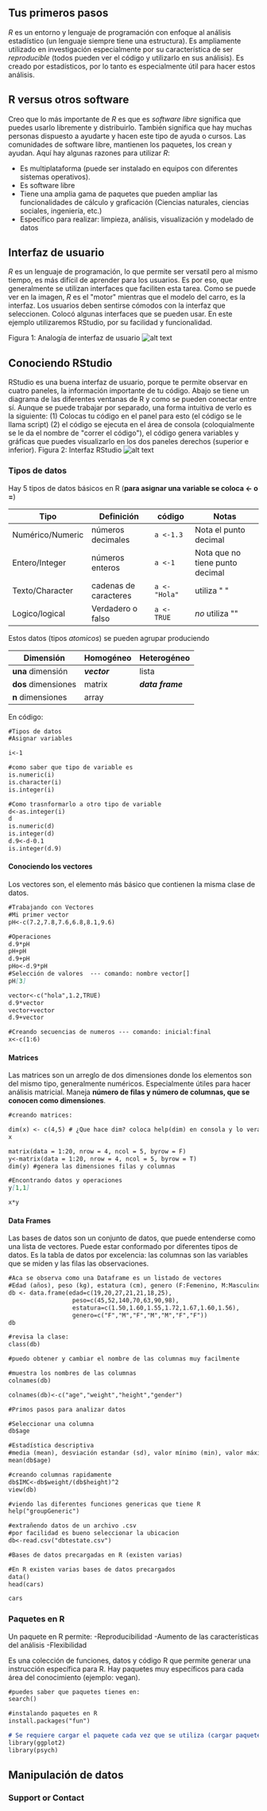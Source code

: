 ## Tus primeros pasos

*R* es un entorno y lenguaje de programación con enfoque al análisis estadístico (un lenguaje siempre tiene una estructura). Es ampliamente utilizado en investigación especialmente por su característica de ser _reproducible_ (todos pueden ver el código y utilizarlo en sus análisis). Es creado por estadísticos, por lo tanto es especialmente útil para hacer estos análisis.

## R versus otros software

Creo que lo más importante de *R* es que es _software libre_ significa que puedes usarlo libremente y distribuirlo. También significa que hay muchas personas dispuesto a ayudarte y hacen este tipo de ayuda o cursos. Las comunidades de software libre, mantienen los paquetes, los crean y ayudan. Aquí hay algunas razones para utilizar *R*:
- Es multiplataforma (puede ser instalado en equipos con diferentes sistemas operativos).
- Es software libre
- Tiene una amplia gama de paquetes que pueden ampliar las funcionalidades de cálculo y graficación (Ciencias naturales, ciencias sociales, ingeniería, etc.)
- Específico para realizar: limpieza, análisis, visualización y modelado de datos 

## Interfaz de usuario
*R* es un lenguaje de programación, lo que permite ser versatil pero al mismo tiempo, es más difícil de aprender para los usuarios. Es por eso, que generalmente se utilizan interfaces que faciliten esta tarea. Como se puede ver en la imagen, *R* es el "motor" mientras que el modelo del carro, es la interfaz. Los usuarios deben sentirse cómodos con la interfaz que seleccionen. Colocó algunas interfaces que se pueden usar. En este ejemplo utilizaremos RStudio, por su facilidad y funcionalidad.

Figura 1: Analogía de interfaz de usuario
![alt text](https://raw.githubusercontent.com/ducuchu/conoceR/gh-pages/GithubR1.png)


## Conociendo RStudio
RStudio es una buena interfaz de usuario, porque te permite observar en cuatro paneles, la información importante de tu código. Abajo se tiene un diagrama de las diferentes ventanas de R y como se pueden conectar entre sí. Aunque se puede trabajar por separado, una forma intuitiva de verlo es la siguiente: (1) Colocas tu código en el panel para esto (el código se le llama script) (2) el código se ejecuta en el área de consola (coloquialmente se le da el nombre de "correr el código"), el código genera variables y gráficas que puedes visualizarlo en los dos paneles derechos (superior e inferior).
Figura 2: Interfaz RStudio
![alt text](https://raw.githubusercontent.com/ducuchu/conoceR/gh-pages/GithubR2.png)

### Tipos de datos

Hay 5 tipos de datos básicos en R (**para asignar una variable se coloca <- o =**)

| Tipo | Definición | código |  Notas | 
| ------------- | ------------- | ------------- | ------------- |
| Numérico/Numeric  | números decimales   | ``` a <-1.3 ``` | Nota el punto decimal |
| Entero/Integer  | números enteros   | ``` a <-1 ``` | Nota que no tiene punto decimal |
| Texto/Character  | cadenas de caracteres   | ``` a <- "Hola" ``` | utiliza " " |
| Logico/logical  | Verdadero o falso   | ``` a <- TRUE ``` | *no* utiliza "" |

Estos datos (tipos *atomicos*) se pueden agrupar produciendo

| Dimensión | Homogéneo | Heterogéneo | 
| ------------- | ------------- | ------------- |
| **una** dimensión  | ***vector***   | lista |
| **dos** dimensiones  | matrix   | ***data frame*** |
| **n** dimensiones  | array   |  | 

En código:
```markdown
#Tipos de datos
#Asignar variables

i<-1

#como saber que tipo de variable es
is.numeric(i)
is.character(i)
is.integer(i)

#Como trasnformarlo a otro tipo de variable
d<-as.integer(i)
d
is.numeric(d)
is.integer(d)
d.9<-d-0.1
is.integer(d.9)
```
#### Conociendo los vectores

Los vectores son, el elemento más básico que contienen la misma clase de datos.

```markdown
#Trabajando con Vectores
#Mi primer vector
pH<-c(7.2,7.8,7.6,6.8,8.1,9.6)

#Operaciones
d.9*pH
pH+pH
d.9+pH
pHo<-d.9*pH
#Selección de valores  --- comando: nombre vector[]
pH[3]

vector<-c("hola",1.2,TRUE)
d.9*vector
vector+vector
d.9+vector

#Creando secuencias de numeros --- comando: inicial:final
x<-c(1:6)

```
#### Matrices

Las matrices son un arreglo de dos dimensiones donde los elementos son del mismo tipo, generalmente numéricos. Especialmente útiles para hacer análisis matricial. Maneja **número de filas y número de columnas, que se conocen como dimensiones**. 

```markdown
#creando matrices:

dim(x) <- c(4,5) # ¿Que hace dim? coloca help(dim) en consola y lo veras.
x

matrix(data = 1:20, nrow = 4, ncol = 5, byrow = F)
y<-matrix(data = 1:20, nrow = 4, ncol = 5, byrow = T)
dim(y) #genera las dimensiones filas y columnas

#Encontrando datos y operaciones
y[1,1]

x*y

```
#### Data Frames

Las bases de datos son un conjunto de datos, que puede entenderse como una lista de vectores. Puede estar conformado por diferentes tipos de datos. Es la tabla de datos por excelencia: las columnas son las variables que se miden y las filas las observaciones. 


```markdown
#Aca se observa como una Dataframe es un listado de vectores
#Edad (años), peso (kg), estatura (cm), genero (F:Femenino, M:Masculino y O:Otro)
db <- data.frame(edad=c(19,20,27,21,21,18,25),
                  peso=c(45,52,140,70,63,90,98), 
                  estatura=c(1.50,1.60,1.55,1.72,1.67,1.60,1.56),
                  genero=c("F","M","F","M","M","F","F"))
db

#revisa la clase:
class(db)

#puedo obtener y cambiar el nombre de las columnas muy facilmente

#muestra los nombres de las columnas
colnames(db) 

colnames(db)<-c("age","weight","height","gender")

#Primos pasos para analizar datos

#Seleccionar una columna
db$age

#Estadística descriptiva
#media (mean), desviación estandar (sd), valor mínimo (min), valor máximo (max)
mean(db$age)

#creando columnas rapidamente
db$IMC<-db$weight/(db$height)^2
view(db)

#viendo las diferentes funciones genericas que tiene R
help("groupGeneric")

#extrañendo datos de un archivo .csv
#por facilidad es bueno seleccionar la ubicacion
db<-read.csv("dbtestate.csv")

#Bases de datos precargadas en R (existen varias)

#En R existen varias bases de datos precargados
data()
head(cars)

cars

```
### Paquetes en R

Un paquete en R permite:
-Reproducibilidad
-Aumento de las características del análisis
-Flexibilidad

Es una colección de funciones, datos y código R que permite generar una instrucción específica para R. Hay paquetes
muy específicos para cada área del conocimiento (ejemplo: vegan).

```markdown
#puedes saber que paquetes tienes en:
search()

#instalando paquetes en R
install.packages("fun")

# Se requiere cargar el paquete cada vez que se utiliza (cargar paquetes en memoria)
library(ggplot2)
library(psych)

```

## Manipulación de datos

### Support or Contact

